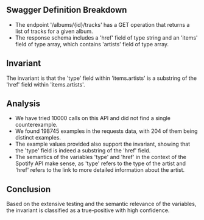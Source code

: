 ## Swagger Definition Breakdown
- The endpoint '/albums/{id}/tracks' has a GET operation that returns a list of tracks for a given album.
- The response schema includes a 'href' field of type string and an 'items' field of type array, which contains 'artists' field of type array.

## Invariant
The invariant is that the 'type' field within 'items.artists' is a substring of the 'href' field within 'items.artists'.

## Analysis
- We have tried 10000 calls on this API and did not find a single counterexample.
- We found 198745 examples in the requests data, with 204 of them being distinct examples.
- The example values provided also support the invariant, showing that the 'type' field is indeed a substring of the 'href' field.
- The semantics of the variables 'type' and 'href' in the context of the Spotify API make sense, as 'type' refers to the type of the artist and 'href' refers to the link to more detailed information about the artist.

## Conclusion
Based on the extensive testing and the semantic relevance of the variables, the invariant is classified as a true-positive with high confidence.
